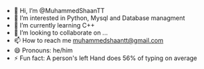 - 👋 Hi, I’m @MuhammedShaanTT
- 👀 I’m interested in Python, Mysql and Database managment
- 🌱 I’m currently learning C++
- 💞️ I’m looking to collaborate on ...
- 📫 How to reach me muhammedshaantt@gmail.com
- 😄 Pronouns: he/him
- ⚡ Fun fact: A person's left Hand does 56% of typing on average

<!---
MuhammedShaanTT/MuhammedShaanTT is a ✨ special ✨ repository because its `README.md` (this file) appears on your GitHub profile.
You can click the Preview link to take a look at your changes.
--->
